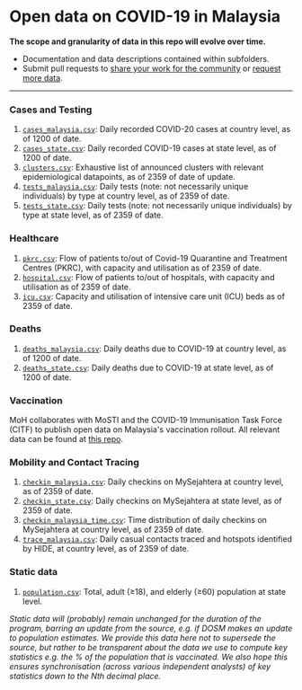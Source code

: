 # Open data on COVID-19 in Malaysia

**The scope and granularity of data in this repo will evolve over time.**
+ Documentation and data descriptions contained within subfolders. 
+ Submit pull requests to [share your work for the community](/CONTRIB.md#share-your-work) or [request more data](/CONTRIB.md#data-requests).

---

### Cases and Testing

1) [`cases_malaysia.csv`](/epidemic/cases_malaysia.csv): Daily recorded COVID-20 cases at country level, as of 1200 of date.
2) [`cases_state.csv`](/epidemic/cases_state.csv): Daily recorded COVID-19 cases at state level, as of 1200 of date.
3) [`clusters.csv`](/epidemic/clusters.csv): Exhaustive list of announced clusters with relevant epidemiological datapoints, as of 2359 of date of update.
4) [`tests_malaysia.csv`](/epidemic/tests_malaysia.csv): Daily tests (note: not necessarily unique individuals) by type at country level, as of 2359 of date.
4) [`tests_state.csv`](/epidemic/tests_malaysia.csv): Daily tests (note: not necessarily unique individuals) by type at state level, as of 2359 of date.

### Healthcare

1) [`pkrc.csv`](/epidemic/pkrc.csv): Flow of patients to/out of Covid-19 Quarantine and Treatment Centres (PKRC), with capacity and utilisation as of 2359 of date.
2) [`hospital.csv`](/epidemic/hospital.csv): Flow of patients to/out of hospitals, with capacity and utilisation as of 2359 of date.
3) [`icu.csv`](/epidemic/icu.csv): Capacity and utilisation of intensive care unit (ICU) beds as of 2359 of date.

### Deaths

1) [`deaths_malaysia.csv`](/epidemic/deaths_malaysia.csv): Daily deaths due to COVID-19 at country level, as of 1200 of date.
2) [`deaths_state.csv`](/epidemic/deaths_state.csv): Daily deaths due to COVID-19 at state level, as of 1200 of date.

### Vaccination

MoH collaborates with MoSTI and the COVID-19 Immunisation Task Force (CITF) to publish open data on Malaysia's vaccination rollout. All relevant data can be found at [this repo](https://github.com/CITF-Malaysia/citf-public).

### Mobility and Contact Tracing

1) [`checkin_malaysia.csv`](/mysejahtera/checkin_malaysia.csv): Daily checkins on MySejahtera at country level, as of 2359 of date.
2) [`checkin_state.csv`](/mysejahtera/checkin_state.csv): Daily checkins on MySejahtera at state level, as of 2359 of date.
3) [`checkin_malaysia_time.csv`](/mysejahtera/checkin_malaysia_time.csv): Time distribution of daily checkins on MySejahtera at country level, as of 2359 of date.
4) [`trace_malaysia.csv`](/mysejahtera/trace_malaysia.csv): Daily casual contacts traced and hotspots identified by HIDE, at country level, as of 2359 of date.

### Static data

1) [`population.csv`](/static/population.csv): Total, adult (≥18), and elderly (≥60) population at state level.

_Static data will (probably) remain unchanged for the duration of the program, barring an update from the source, e.g. if DOSM makes an update to population estimates. We provide this data here not to supersede the source, but rather to be transparent about the data we use to compute key statistics e.g. the % of the population that is vaccinated. We also hope this ensures synchronisation (across various independent analysts) of key statistics down to the Nth decimal place._
